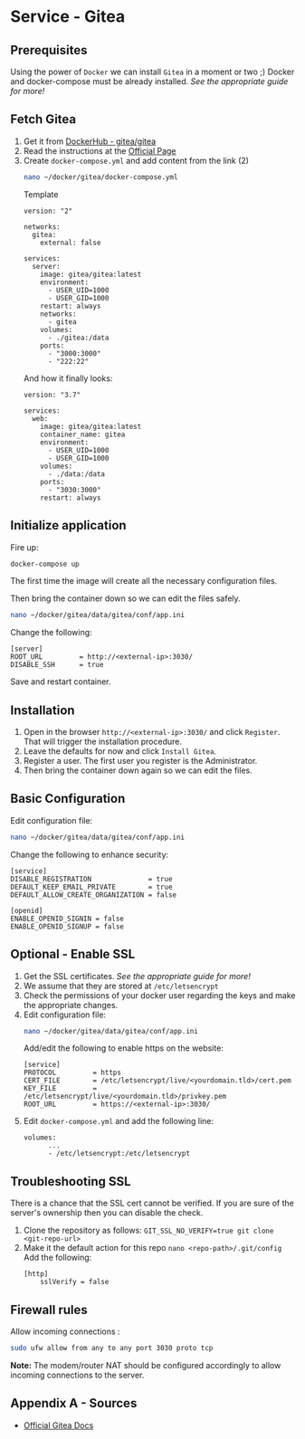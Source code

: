 # Service - Gitea

## Prerequisites
Using the power of `Docker` we can install `Gitea` in a moment or two ;)
Docker and docker-compose must be already installed. 
_See the appropriate guide for more!_

## Fetch Gitea
1. Get it from [DockerHub - gitea/gitea](https://hub.docker.com/r/gitea/gitea)
2. Read the instructions at the [Official Page](https://docs.gitea.io/en-us/install-with-docker/)
3.  Create `docker-compose.yml` and add content from the link (2)
    ```bash
    nano ~/docker/gitea/docker-compose.yml
    ```
    Template
    ```docker
    version: "2"
    
    networks:
      gitea:
        external: false
    
    services:
      server:
        image: gitea/gitea:latest
        environment:
          - USER_UID=1000
          - USER_GID=1000
        restart: always
        networks:
          - gitea
        volumes:
          - ./gitea:/data
        ports:
          - "3000:3000"
          - "222:22"
    ```
    And how it finally looks:
    ```docker
    version: "3.7"
    
    services:
      web:
        image: gitea/gitea:latest
        container_name: gitea    
        environment:
          - USER_UID=1000
          - USER_GID=1000
        volumes:
          - ./data:/data
        ports:
          - "3030:3000"
        restart: always
    ```

## Initialize application
Fire up:
```bash
docker-compose up
```
The first time the image will create all the necessary configuration files.

Then bring the container down so we can edit the files safely.
```bash
nano ~/docker/gitea/data/gitea/conf/app.ini
```
Change the following:
```
[server]
ROOT_URL         = http://<external-ip>:3030/
DISABLE_SSH      = true
```
Save and restart container.

## Installation
1. Open in the browser `http://<external-ip>:3030/` and click `Register`. That will trigger the installation procedure.
2. Leave the defaults for now and click `Install Gitea`.
3. Register a user. The first user you register is the Administrator.
4. Then bring the container down again so we can edit the files. 

## Basic Configuration
Edit configuration file:
```bash
nano ~/docker/gitea/data/gitea/conf/app.ini
```
Change the following to enhance security:
```
[service]
DISABLE_REGISTRATION              = true
DEFAULT_KEEP_EMAIL_PRIVATE        = true
DEFAULT_ALLOW_CREATE_ORGANIZATION = false

[openid]
ENABLE_OPENID_SIGNIN = false
ENABLE_OPENID_SIGNUP = false
```

## Optional - Enable SSL
1. Get the SSL certificates. _See the appropriate guide for more!_
2. We assume that they are stored at `/etc/letsencrypt`
3. Check the permissions of your docker user regarding the keys and make the appropriate changes.
4. Edit configuration file:
    ```bash
    nano ~/docker/gitea/data/gitea/conf/app.ini
    ```
    Add/edit the following to enable https on the website:
    ```
    [service]
    PROTOCOL         = https
    CERT_FILE        = /etc/letsencrypt/live/<yourdomain.tld>/cert.pem
    KEY_FILE         = /etc/letsencrypt/live/<yourdomain.tld>/privkey.pem
    ROOT_URL         = https://<external-ip>:3030/
    ```
5. Edit `docker-compose.yml` and add the following line:
    ```docker
    volumes:
          ...
          - /etc/letsencrypt:/etc/letsencrypt
    ```

## Troubleshooting SSL
There is a chance that the SSL cert cannot be verified. If you are sure of the server's ownership then you can disable the check.
1. Clone the repository as follows:
    `GIT_SSL_NO_VERIFY=true git clone <git-repo-url>`
2. Make it the default action for this repo
    `nano <repo-path>/.git/config`  
    Add the following:
    ```
    [http]
    	sslVerify = false
    ```

## Firewall rules
Allow incoming connections :
```bash
sudo ufw allow from any to any port 3030 proto tcp
```
**Note:** The modem/router NAT should be configured accordingly to allow incoming connections to the server.

## Appendix A - Sources
- [Official Gitea Docs](https://docs.gitea.io/en-us/)
